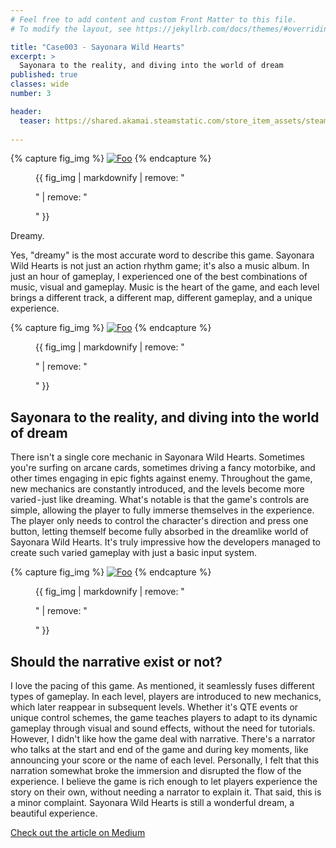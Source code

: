 ```yaml
---
# Feel free to add content and custom Front Matter to this file.
# To modify the layout, see https://jekyllrb.com/docs/themes/#overriding-theme-defaults

title: "Case003 - Sayonara Wild Hearts"
excerpt: >
  Sayonara to the reality, and diving into the world of dream
published: true
classes: wide
number: 3

header:
  teaser: https://shared.akamai.steamstatic.com/store_item_assets/steam/apps/1122720/ss_78e2f5e6afa93bfcea8bbe587487ae4bc0c50e6e.1920x1080.jpg?t=1729099274
    
---
```


{% capture fig_img %}
[![Foo](https://shared.akamai.steamstatic.com/store_item_assets/steam/apps/1122720/ss_78e2f5e6afa93bfcea8bbe587487ae4bc0c50e6e.1920x1080.jpg?t=1729099274)](https://store.steampowered.com/app/1122720/Sayonara_Wild_Hearts/)
{% endcapture %}
<figure>
  {{ fig_img | markdownify | remove: "<p>" | remove: "</p>" }}
</figure>

Dreamy.

Yes, "dreamy" is the most accurate word to describe this game. Sayonara Wild Hearts is not just an action rhythm game; it's also a music album. In just an hour of gameplay, I experienced one of the best combinations of music, visual and gameplay. Music is the heart of the game, and each level brings a different track, a different map, different gameplay, and a unique experience.

{% capture fig_img %}
[![Foo](https://shared.akamai.steamstatic.com/store_item_assets/steam/apps/1122720/ss_3190e7aa5351cb206061e50bd5fb75e828206069.1920x1080.jpg?t=1729099274)](https://store.steampowered.com/app/1122720/Sayonara_Wild_Hearts/)
{% endcapture %}
<figure>
  {{ fig_img | markdownify | remove: "<p>" | remove: "</p>" }}
</figure>

## Sayonara to the reality, and diving into the world of dream

There isn't a single core mechanic in Sayonara Wild Hearts. Sometimes you're surfing on arcane cards, sometimes driving a fancy motorbike, and other times engaging in epic fights against enemy. Throughout the game, new mechanics are constantly introduced, and the levels become more varied - just like dreaming. What's notable is that the game's controls are simple, allowing the player to fully immerse themselves in the experience. The player only needs to control the character's direction and press one button, letting themself become fully absorbed in the dreamlike world of Sayonara Wild Hearts. It's truly impressive how the developers managed to create such varied gameplay with just a basic input system.

{% capture fig_img %}
[![Foo](https://shared.akamai.steamstatic.com/store_item_assets/steam/apps/1122720/ss_aa6b4160134b52df766597acd78cfef9a0b05fce.1920x1080.jpg?t=1729099274)](https://store.steampowered.com/app/1122720/Sayonara_Wild_Hearts/)
{% endcapture %}
<figure>
  {{ fig_img | markdownify | remove: "<p>" | remove: "</p>" }}
</figure>

## Should the narrative exist or not?

I love the pacing of this game. As mentioned, it seamlessly fuses different types of gameplay. In each level, players are introduced to new mechanics, which later reappear in subsequent levels. Whether it's QTE events or unique control schemes, the game teaches players to adapt to its dynamic gameplay through visual and sound effects, without the need for tutorials. However, I didn't like how the game deal with narrative. There's a narrator who talks at the start and end of the game and during key moments, like announcing your score or the name of each level. Personally, I felt that this narration somewhat broke the immersion and disrupted the flow of the experience. I believe the game is rich enough to let players experience the story on their own, without needing a narrator to explain it. That said, this is a minor complaint. Sayonara Wild Hearts is still a wonderful dream, a beautiful experience.

[Check out the article on Medium](https://medium.com/@ROBsayYes/case003-sayonara-wild-hearts-85a65aea1d1e)